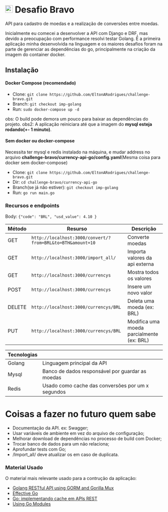 # <img src="https://avatars1.githubusercontent.com/u/7063040?v=4&s=200.jpg" alt="HU" width="24" /> Desafio Bravo


API para cadastro de moedas e a realização de conversões entre moedas.

Inicialmente eu comecei a desenvolver a API com Django e DRF, mas devido a preocupação com performance resolvi testar Golang. É a primeira aplicação minha desenvolvida na linguagem e os maiores desafios foram na parte de gerenciar as dependências do go, principalmente na criação da imagem do container docker.

## Instalação

#### Docker Compose (recomendado)


- Clone: ` git clone https://github.com/EltonARodrigues/challenge-bravo.git `
- Branch: ` git checkout imp-golang `
- Run: ` sudo docker-compose up -d `

obs: O build pode demora um pouco para baixar as dependências do projeto.
obs2: A aplicação reiniciara até que a imagem do **mysql esteja rodando(+- 1 minuto)**.

#### Sem docker ou docker-compose

Necessita ter mysql e redis instalado na máquina, e mudar address no arquivo **challenge-bravo/currency-api-go/config.yaml**(Mesma coisa para docker sem docker-compose)
- Clone: ` git clone https://github.com/EltonARodrigues/challenge-bravo.git `
- Dir: `cd challenge-bravo/currency-api-go`
- Branch(se já não estiver): ` git checkout imp-golang `
- Run: `go run main.go`


### Recursos e endpoints

Body:  `{"code": "BRL", "usd_value": 4.10 }`

| Método | Resurso | Descrição |
| -|- | - |
| GET | `http://localhost:3000/convert/?from=BRL&to=BTH&amount=10` | Converte moedas |
| GET |   `http://localhost:3000/import_all/` | Importa valores da api externa |
| GET |   `http://localhost:3000/currencys` | Mostra todos os valores |
| POST | ` http://localhost:3000/currencys `  | Insere um novo valor |
| DELETE | `http://localhost:3000/currencys/BRL` | Deleta uma moeda (ex: BRL) |
| PUT |   `http://localhost:3000/currencys/BRL` | Modifica uma moeda parcialmente  (ex: BRL) |


| Tecnologias | |
|----|--|
| Golang | Linguagem principal da API |
| Mysql | Banco de dados responsável por guardar as moedas |
| Redis | Usado como cache das conversões por um x segundos|

# Coisas a fazer no futuro quem sabe

- Documentação da API. ex: Swagger;
- Usar variáveis de ambiente em vez do arquivo de configuração;
- Melhorar download de dependências no processo de build com Docker;
- Trocar banco de dados para um não relaciona;
- Aprofundar tests com Go;
- /Import_all/ deve atualizar os em caso de duplicata.

### Material Usado

O material mais relevante usado para a contrução da aplicação:

- [Golang RESTful API using GORM and Gorilla Mux](https://www.golangprograms.com/golang-restful-api-using-grom-and-gorilla-mux.html)
- [Effective Go](https://golang.org/doc/effective_go.html)
- [Go: implementando cache em APIs REST](https://imasters.com.br/back-end/go-implementando-cache-em-apis-rest)
- [Using Go Modules](https://blog.golang.org/using-go-modules)
